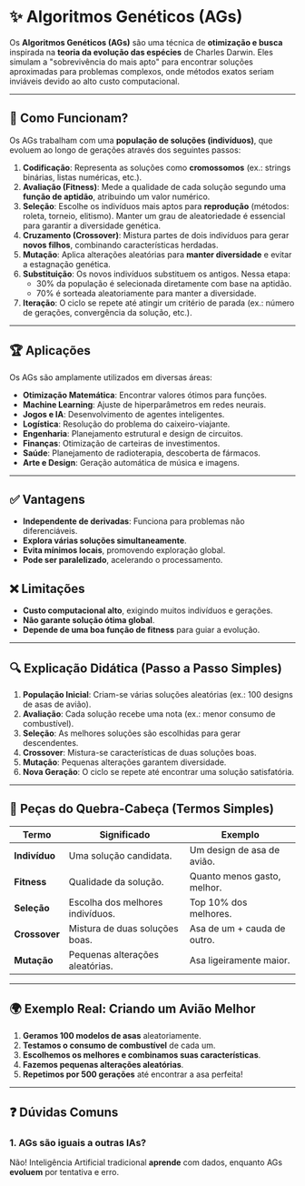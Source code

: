 # ✨ **Algoritmos Genéticos (AGs)**

Os **Algoritmos Genéticos (AGs)** são uma técnica de **otimização e busca** inspirada na **teoria da evolução das espécies** de Charles Darwin. Eles simulam a "sobrevivência do mais apto" para encontrar soluções aproximadas para problemas complexos, onde métodos exatos seriam inviáveis devido ao alto custo computacional.

---

## 🔬 **Como Funcionam?**
Os AGs trabalham com uma **população de soluções (indivíduos)**, que evoluem ao longo de gerações através dos seguintes passos:

1. **Codificação**: Representa as soluções como **cromossomos** (ex.: strings binárias, listas numéricas, etc.).
2. **Avaliação (Fitness)**: Mede a qualidade de cada solução segundo uma **função de aptidão**, atribuindo um valor numérico.
3. **Seleção**: Escolhe os indivíduos mais aptos para **reprodução** (métodos: roleta, torneio, elitismo). Manter um grau de aleatoriedade é essencial para garantir a diversidade genética.
4. **Cruzamento (Crossover)**: Mistura partes de dois indivíduos para gerar **novos filhos**, combinando características herdadas.
5. **Mutação**: Aplica alterações aleatórias para **manter diversidade** e evitar a estagnação genética.
6. **Substituição**: Os novos indivíduos substituem os antigos. Nessa etapa:
   - 30% da população é selecionada diretamente com base na aptidão.
   - 70% é sorteada aleatoriamente para manter a diversidade.
7. **Iteração**: O ciclo se repete até atingir um critério de parada (ex.: número de gerações, convergência da solução, etc.).

---

## 🏆 **Aplicações**
Os AGs são amplamente utilizados em diversas áreas:

- **Otimização Matemática**: Encontrar valores ótimos para funções.
- **Machine Learning**: Ajuste de hiperparâmetros em redes neurais.
- **Jogos e IA**: Desenvolvimento de agentes inteligentes.
- **Logística**: Resolução do problema do caixeiro-viajante.
- **Engenharia**: Planejamento estrutural e design de circuitos.
- **Finanças**: Otimização de carteiras de investimentos.
- **Saúde**: Planejamento de radioterapia, descoberta de fármacos.
- **Arte e Design**: Geração automática de música e imagens.

---

## ✅ **Vantagens**
- **Independente de derivadas**: Funciona para problemas não diferenciáveis.
- **Explora várias soluções simultaneamente**.
- **Evita mínimos locais**, promovendo exploração global.
- **Pode ser paralelizado**, acelerando o processamento.

## ❌ **Limitações**
- **Custo computacional alto**, exigindo muitos indivíduos e gerações.
- **Não garante solução ótima global**.
- **Depende de uma boa função de fitness** para guiar a evolução.

---

## 🔍 **Explicação Didática (Passo a Passo Simples)**

1. **População Inicial**: Criam-se várias soluções aleatórias (ex.: 100 designs de asas de avião).
2. **Avaliação**: Cada solução recebe uma nota (ex.: menor consumo de combustível).
3. **Seleção**: As melhores soluções são escolhidas para gerar descendentes.
4. **Crossover**: Mistura-se características de duas soluções boas.
5. **Mutação**: Pequenas alterações garantem diversidade.
6. **Nova Geração**: O ciclo se repete até encontrar uma solução satisfatória.

---

## 🧩 **Peças do Quebra-Cabeça (Termos Simples)**

| **Termo**       | **Significado**                               | **Exemplo**                 |
|-----------------|---------------------------------------------|-----------------------------|
| **Indivíduo**  | Uma solução candidata.                     | Um design de asa de avião. |
| **Fitness**     | Qualidade da solução.                      | Quanto menos gasto, melhor. |
| **Seleção**   | Escolha dos melhores indivíduos.            | Top 10% dos melhores.      |
| **Crossover**   | Mistura de duas soluções boas.             | Asa de um + cauda de outro. |
| **Mutação**   | Pequenas alterações aleatórias.           | Asa ligeiramente maior.    |

---

## 🌍 **Exemplo Real: Criando um Avião Melhor**
1. **Geramos 100 modelos de asas** aleatoriamente.
2. **Testamos o consumo de combustível** de cada um.
3. **Escolhemos os melhores e combinamos suas características**.
4. **Fazemos pequenas alterações aleatórias**.
5. **Repetimos por 500 gerações** até encontrar a asa perfeita!

---

## ❓ **Dúvidas Comuns**
### 1. **AGs são iguais a outras IAs?**  
Não! Inteligência Artificial tradicional **aprende** com dados, enquanto AGs **evoluem** por tentativa e erro.

